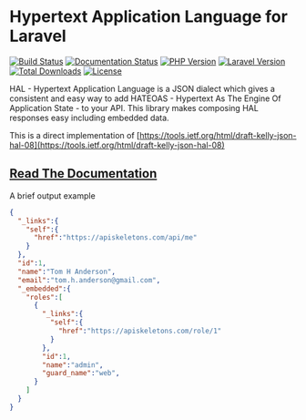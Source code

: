 Hypertext Application Language for Laravel
==========================================

[![Build Status](https://travis-ci.com/API-Skeletons/laravel-hal.svg?branch=master)](https://travis-ci.com/API-Skeletons/laravel-hal)
[![Documentation Status](https://readthedocs.org/projects/api-skeletons-laravel-hal/badge/?version=latest)](https://api-skeletons-laravel-hal.readthedocs.io/en/latest/?badge=latest)
[![PHP Version](https://img.shields.io/badge/PHP-7.4-blue)](https://img.shields.io/badge/PHP-7.4-blue)
[![Laravel Version](https://img.shields.io/badge/Laravel-8.0-red)](https://img.shields.io/badge/Laravel-8.0-red)
[![Total Downloads](https://poser.pugx.org/api-skeletons/laravel-hal/downloads)](//packagist.org/packages/api-skeletons/laravel-hal) 
[![License](https://poser.pugx.org/api-skeletons/laravel-hal/license)](//packagist.org/packages/api-skeletons/laravel-hal)


HAL - Hypertext Application Language is a JSON dialect which gives
a consistent and easy way to add HATEOAS - Hypertext As The Engine
Of Application State - to your API.  This library makes 
composing HAL responses easy including embedded data.

This is a direct implementation of [https://tools.ietf.org/html/draft-kelly-json-hal-08](https://tools.ietf.org/html/draft-kelly-json-hal-08)


## [Read The Documentation](https://api-skeletons-laravel-hal.readthedocs.io/en/latest/index.html)


A brief output example

```json
{
  "_links":{
    "self":{
      "href":"https://apiskeletons.com/api/me"
    }
  },
  "id":1,
  "name":"Tom H Anderson",
  "email":"tom.h.anderson@gmail.com",
  "_embedded":{
    "roles":[
      {
        "_links":{
          "self":{
            "href":"https://apiskeletons.com/role/1"
          }
        },
        "id":1,
        "name":"admin",
        "guard_name":"web",
      }
    ]
  }
}
```
